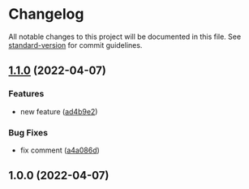 # Changelog

All notable changes to this project will be documented in this file. See [standard-version](https://github.com/conventional-changelog/standard-version) for commit guidelines.

## [1.1.0](https://github.com/mokkapps/changelog-generator-demo/compare/v1.0.0...v1.1.0) (2022-04-07)


### Features

* new feature ([ad4b9e2](https://github.com/mokkapps/changelog-generator-demo/commits/ad4b9e27044e784b790b47adc9e7da0a66025846))


### Bug Fixes

* fix comment ([a4a086d](https://github.com/mokkapps/changelog-generator-demo/commits/a4a086d963237ee9eb0e530c7815073e772f229d))

## 1.0.0 (2022-04-07)
